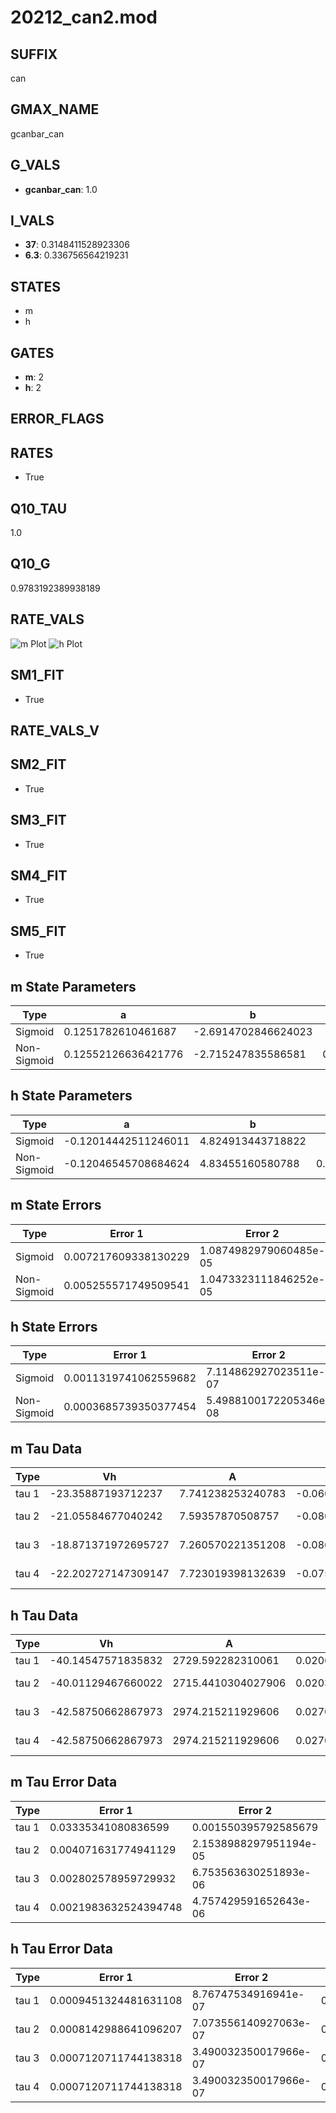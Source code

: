 # 20212_can2.mod

## SUFFIX

can

## GMAX_NAME

gcanbar_can

## G_VALS

- **gcanbar_can**: 1.0

## I_VALS

- **37**: 0.3148411528923306
- **6.3**: 0.336756564219231

## STATES

- m
- h

## GATES

- **m**: 2
- **h**: 2

## ERROR_FLAGS


## RATES

- True

## Q10_TAU

1.0

## Q10_G

0.9783192389938189

## RATE_VALS

![m Plot](/Users/pbozelos/Dropbox/icg-Chai-Panos/supermodels/output_markdown_files/Ca/20212_can2.mod/images/m.png)
![h Plot](/Users/pbozelos/Dropbox/icg-Chai-Panos/supermodels/output_markdown_files/Ca/20212_can2.mod/images/h.png)

## SM1_FIT

- True

## RATE_VALS_V

## SM2_FIT

- True

## SM3_FIT

- True

## SM4_FIT

- True

## SM5_FIT

- True

## m State Parameters

| Type | a | b | c | d |
| --- | --- | --- | --- | --- |
| Sigmoid | 0.1251782610461687 | -2.6914702846624023 |
| Non-Sigmoid | 0.12552126636421776 | -2.715247835586581 | 0.9984294821095732 | -0.001986519745909704 |

## h State Parameters

| Type | a | b | c | d |
| --- | --- | --- | --- | --- |
| Sigmoid | -0.12014442511246011 | 4.824913443718822 |
| Non-Sigmoid | -0.12046545708684624 | 4.83455160580788 | 0.9987705385441342 | 6.678492823617333e-05 |

## m State Errors

| Type | Error 1 | Error 2 | Error 3 |
| --- | --- | --- | --- |
| Sigmoid | 0.007217609338130229 | 1.0874982979060485e-05 | 0.005019071003104335 |
| Non-Sigmoid | 0.005255571749509541 | 1.0473323111846252e-05 | 0.0036546848876044986 |

## h State Errors

| Type | Error 1 | Error 2 | Error 3 |
| --- | --- | --- | --- |
| Sigmoid | 0.0011319741062559682 | 7.114862927023511e-07 | 0.0008075737425388849 |
| Non-Sigmoid | 0.0003685739350377454 | 5.4988100172205346e-08 | 0.0002629482692896594 |

## m Tau Data

| Type | Vh | A | b1 | b2 | c1 | c2 | d1 | d2 | e1 | e2 |
| --- | --- | --- | --- | --- | --- | --- | --- | --- | --- | --- |
| tau 1 | -23.35887193712237 | 7.741238253240783 | -0.06685737063413694 | -0.05069113671267322 |
| tau 2 | -21.05584677040242 | 7.59357870508757 | -0.08080373256440126 | 0.00036519968675020117 | -0.04688109513464884 | 9.538079844722006e-06 |
| tau 3 | -18.871371972695727 | 7.260570221351208 | -0.08673545874511088 | 0.0005294068721017285 | -1.0128900230793253e-06 | -0.03720882987254152 | 0.00022014290473818687 | 1.5040098360304566e-06 |
| tau 4 | -22.202727147309147 | 7.723019398132639 | -0.07557177795151657 | 0.00013861097448783353 | 3.8228240839817614e-06 | -2.032090342533195e-08 | -0.05052389360265678 | -6.730099391828102e-05 | -9.293587944764741e-07 | -5.607926157462813e-09 |

## h Tau Data

| Type | Vh | A | b1 | b2 | c1 | c2 | d1 | d2 | e1 | e2 |
| --- | --- | --- | --- | --- | --- | --- | --- | --- | --- | --- |
| tau 1 | -40.14547571835832 | 2729.592282310061 | 0.020687520299620125 | 0.09979784811510226 |
| tau 2 | -40.01129467660022 | 2715.4410304027906 | 0.020388875259666504 | -2.724715998854324e-06 | 0.10057743855207525 | -2.1529735891229213e-05 |
| tau 3 | -42.58750662867973 | 2974.215211929606 | 0.027038575575218198 | 0.0001137651741208292 | 7.288528418282586e-07 | 0.088553356867688 | 0.0003211872355952824 | -3.563128646227068e-06 |
| tau 4 | -42.58750662867973 | 2974.215211929606 | 0.027038575575218198 | 0.0001137651741208292 | 7.288528418282586e-07 | 0.0 | 0.088553356867688 | 0.0003211872355952824 | -3.563128646227068e-06 | 0.0 |

## m Tau Error Data

| Type | Error 1 | Error 2 | Error 3 |
| --- | --- | --- | --- |
| tau 1 | 0.03335341080836599 | 0.001550395792585679 | 0.019428669605775526 |
| tau 2 | 0.004071631774941129 | 2.1538988297951194e-05 | 0.0023717630849276264 |
| tau 3 | 0.002802578959729932 | 6.753563630251893e-06 | 0.0016325281083106858 |
| tau 4 | 0.0021983632524394748 | 4.757429591652643e-06 | 0.001280566882665309 |

## h Tau Error Data

| Type | Error 1 | Error 2 | Error 3 |
| --- | --- | --- | --- |
| tau 1 | 0.0009451324481631108 | 8.76747534916941e-07 | 0.0006219535250072544 |
| tau 2 | 0.0008142988641096207 | 7.073556140927063e-07 | 0.000535857222896846 |
| tau 3 | 0.0007120711744138318 | 3.490032350017966e-07 | 0.00046858530552355637 |
| tau 4 | 0.0007120711744138318 | 3.490032350017966e-07 | 0.00046858530552355637 |

